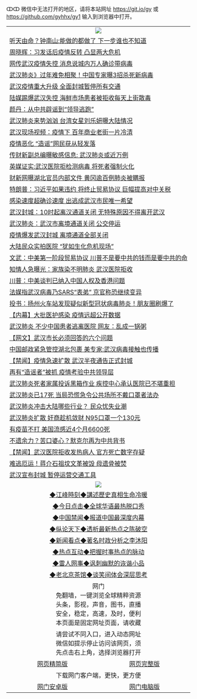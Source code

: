 ↀↀ 微信中无法打开的地区，请将本站网址 https://git.io/gy 或 https://github.com/gyhhx/gy1 输入到浏览器中打开。 

 <table>

  <tr>
    <td colspan="2" align=center><img src="https://cdn.jsdelivr.net/gh/gyoupiodf/im1/20190822-2.jpg"></td>
 </tr>
<tr><td colspan="2" align="left"><a href="https://xball.casa/oo.aspx?name=c1120812&key=eqxowaguscvmxdgc&from=gy">听天由命？钟南山:能做的都做了 下一步谁也不知道</a></td></tr>
<tr><td colspan="2" align="left"><a href="https://xball.casa/oo.aspx?name=c1120749&key=eqxowaguscvmxdgc&from=gy">周晓辉：习发话后疫情反转 凸显两大危机</a></td></tr>
<tr><td colspan="2" align="left"><a href="https://xball.casa/oo.aspx?name=c1120842&key=eqxowaguscvmxdgc&from=gy">网传武汉疫情失控 消息说城内万人确诊带病毒</a></td></tr>
<tr><td colspan="2" align="left"><a href="https://xball.casa/oo.aspx?name=c1120688&key=eqxowaguscvmxdgc&from=gy">武汉肺炎》过年难免相聚！中国专家曝3招杀死新病毒</a></td></tr>
<tr><td colspan="2" align="left"><a href="https://xball.casa/oo.aspx?name=c1120732&key=eqxowaguscvmxdgc&from=gy">武汉疫情重大升级 全面封城暂停所有交通</a></td></tr>
<tr><td colspan="2" align="left"><a href="https://xball.casa/oo.aspx?name=c1120731&key=eqxowaguscvmxdgc&from=gy">陆媒踢爆武汉失控 海鲜市场患者被拒收每天上街散毒</a></td></tr>
<tr><td colspan="2" align="left"><a href="https://xball.casa/oo.aspx?name=c1120730&key=eqxowaguscvmxdgc&from=gy">颜丹：从中共辟谣到“领导逃跑”</a></td></tr>
<tr><td colspan="2" align="left"><a href="https://xball.casa/oo.aspx?name=c1120773&key=eqxowaguscvmxdgc&from=gy">武汉肺炎来势汹汹 台湾女星刘乐妍曝大陆情况</a></td></tr>
<tr><td colspan="2" align="left"><a href="https://xball.casa/oo.aspx?name=c1120728&key=eqxowaguscvmxdgc&from=gy">武汉现场视频：疫情下 百年商业老街一片冷清</a></td></tr>
<tr><td colspan="2" align="left"><a href="https://xball.casa/oo.aspx?name=c1120761&key=eqxowaguscvmxdgc&from=gy">疫情恶化 “造谣”网民获从轻发落</a></td></tr>
<tr><td colspan="2" align="left"><a href="https://xball.casa/oo.aspx?name=c1120852&key=eqxowaguscvmxdgc&from=gy">传财新副总编曝敏感信息: 武汉肺炎或近万例</a></td></tr>
<tr><td colspan="2" align="left"><a href="https://xball.casa/oo.aspx?name=c1120669&key=eqxowaguscvmxdgc&from=gy">英媒证实:武汉医院拒检测病毒 将死者强制火化</a></td></tr>
<tr><td colspan="2" align="left"><a href="https://xball.casa/oo.aspx?name=c1120782&key=eqxowaguscvmxdgc&from=gy">财新网曝湖北官员内部文件 黄冈逾百例肺炎被瞒报</a></td></tr>
<tr><td colspan="2" align="left"><a href="https://xball.casa/oo.aspx?name=c1120849&key=eqxowaguscvmxdgc&from=gy">特朗普：习近平如果违约 将终止贸易协议 巨幅提高对中关税</a></td></tr>
<tr><td colspan="2" align="left"><a href="https://xball.casa/oo.aspx?name=c1120853&key=eqxowaguscvmxdgc&from=gy">感染速度超确诊速度 出逃成武汉市民唯一希望</a></td></tr>
<tr><td colspan="2" align="left"><a href="https://xball.casa/oo.aspx?name=c1120781&key=eqxowaguscvmxdgc&from=gy">武汉封城：10时起离汉通道关闭 无特殊原因不得离开武汉</a></td></tr>
<tr><td colspan="2" align="left"><a href="https://xball.casa/oo.aspx?name=c1120709&key=eqxowaguscvmxdgc&from=gy">武汉肺炎：武汉市离境通道关闭 公交停运</a></td></tr>
<tr><td colspan="2" align="left"><a href="https://xball.casa/oo.aspx?name=c1120846&key=eqxowaguscvmxdgc&from=gy">疫情爆发武汉封城 离境通道全部关闭</a></td></tr>
<tr><td colspan="2" align="left"><a href="https://xball.casa/oo.aspx?name=c1120851&key=eqxowaguscvmxdgc&from=gy">大陆民众实拍医院 “犹如生化危机现场”</a></td></tr>
<tr><td colspan="2" align="left"><a href="https://xball.casa/oo.aspx?name=c1120671&key=eqxowaguscvmxdgc&from=gy">文武：中美第一阶段贸易协议 川普不是要中共的钱而是要中共的命</a></td></tr>
<tr><td colspan="2" align="left"><a href="https://xball.casa/oo.aspx?name=c1120844&key=eqxowaguscvmxdgc&from=gy">知情人急曝光：家族染不明肺炎 武汉医院拒收</a></td></tr>
<tr><td colspan="2" align="left"><a href="https://xball.casa/oo.aspx?name=c1120666&key=eqxowaguscvmxdgc&from=gy">川普：中美谈判已纳入中国人权及香港问题</a></td></tr>
<tr><td colspan="2" align="left"><a href="https://xball.casa/oo.aspx?name=c1120843&key=eqxowaguscvmxdgc&from=gy">法媒指武汉病毒乃SARS“表弟” 京官称恐继续变异</a></td></tr>
<tr><td colspan="2" align="left"><a href="https://xball.casa/oo.aspx?name=c1120752&key=eqxowaguscvmxdgc&from=gy">投书：扬州火车站发现疑似新型冠状病毒肺炎！朋友圈刷爆了</a></td></tr>
<tr><td colspan="2" align="left"><a href="https://xball.casa/oo.aspx?name=c1120810&key=eqxowaguscvmxdgc&from=gy">【内幕】大批医护感染 疫情远超公开数据</a></td></tr>
<tr><td colspan="2" align="left"><a href="https://xball.casa/oo.aspx?name=c1120719&key=eqxowaguscvmxdgc&from=gy">武汉肺炎 不少中国患者逃离医院 网友：乱成一锅粥</a></td></tr>
<tr><td colspan="2" align="left"><a href="https://xball.casa/oo.aspx?name=c1120679&key=eqxowaguscvmxdgc&from=gy">【网文】武汉市长必须回答的六个问题</a></td></tr>
<tr><td colspan="2" align="left"><a href="https://xball.casa/oo.aspx?name=c1120729&key=eqxowaguscvmxdgc&from=gy">中国邮政紧急管控湖北包裹 美专家:武汉病毒接触也传播</a></td></tr>
<tr><td colspan="2" align="left"><a href="https://xball.casa/oo.aspx?name=c1120847&key=eqxowaguscvmxdgc&from=gy">【禁闻】疫情急速扩散 武汉半夜通告正式封城</a></td></tr>
<tr><td colspan="2" align="left"><a href="https://xball.casa/oo.aspx?name=c1120692&key=eqxowaguscvmxdgc&from=gy">再有“造谣者”被抓 疫情考验中共领导层</a></td></tr>
<tr><td colspan="2" align="left"><a href="https://xball.casa/oo.aspx?name=c1120780&key=eqxowaguscvmxdgc&from=gy">武汉肺炎死者家属投诉黑箱作业 疾控中心承认医院已不堪重担</a></td></tr>
<tr><td colspan="2" align="left"><a href="https://xball.casa/oo.aspx?name=c1120694&key=eqxowaguscvmxdgc&from=gy">武汉肺炎已17死 当局恐慌急令公共场所不戴口罩者法办</a></td></tr>
<tr><td colspan="2" align="left"><a href="https://xball.casa/oo.aspx?name=c1120769&key=eqxowaguscvmxdgc&from=gy">武汉肺炎冲击大陆哪些行业？ 民众忧失业潮</a></td></tr>
<tr><td colspan="2" align="left"><a href="https://xball.casa/oo.aspx?name=c1120845&key=eqxowaguscvmxdgc&from=gy">武汉肺炎扩散 奸商趁机敛财 N95口罩一个130元</a></td></tr>
<tr><td colspan="2" align="left"><a href="https://xball.casa/oo.aspx?name=c1120740&key=eqxowaguscvmxdgc&from=gy">有疫苗不打 美国流感近4个月6600死</a></td></tr>
<tr><td colspan="2" align="left"><a href="https://xball.casa/oo.aspx?name=c1120857&key=eqxowaguscvmxdgc&from=gy">不遗余力？苦口婆心？默克尔再为中共背书</a></td></tr>
<tr><td colspan="2" align="left"><a href="https://xball.casa/oo.aspx?name=c1120748&key=eqxowaguscvmxdgc&from=gy">【禁闻】武汉医院拒收发热病人 官方死亡数字存疑</a></td></tr>
<tr><td colspan="2" align="left"><a href="https://xball.casa/oo.aspx?name=c1120848&key=eqxowaguscvmxdgc&from=gy">难逃厄运！蒋介石祖坟文革被毁  母遗骨被焚</a></td></tr>
<tr><td colspan="2" align="left"><a href="https://xball.casa/oo.aspx?name=c1120711&key=eqxowaguscvmxdgc&from=gy">武汉宣布封城 暂停运营交通工具</a></td></tr>

 <tr>
   <td colspan="2" align=center><img src="https://cdn.jsdelivr.net/gh/gyoupiodf/im1/jf-1.jpg"></td>
  </tr>
   <tr>
   <td colspan="2" align=center> 
<a href="https://xball.casa/oo.aspx?name=c922850&key=eqxowaguscvmxdgc&from=gy&tag=9877">◆江峰時刻◆講述歷史真相生命冷暖</a><br/>
    </td>
  </tr>
   <tr>
   <td colspan="2" align=center> 
<a href="https://xball.casa/oo.aspx?name=c816850&key=eqxowaguscvmxdgc&from=gy&tag=9877">◆今日点击◆全球华语最热脱口秀</a><br/>
    </td>
  </tr>
  <tr>
  <td colspan="2" align=center>
<a href="https://xball.casa/oo.aspx?name=c816860&key=eqxowaguscvmxdgc&from=gy&tag=99733110">◆中国禁闻◆报道中国最深度内幕</a><br/>
   </tr>
  <tr>
     <td colspan="2" align=center>
<a href="https://xball.casa/oo.aspx?name=c816855&key=eqxowaguscvmxdgc&from=gy&tag=997110">◆纵论天下◆透析最新热点之陈破空</a><br/>
   </tr>
   <tr>
      <td colspan="2" align=center>
<a href="https://xball.casa/oo.aspx?name=c838308&key=eqxowaguscvmxdgc&from=gy&tag=9973110">◆新闻看点◆著名时政分析之李沐阳</a><br/>
   </tr>
   <tr>
     <td colspan="2" align=center>
<a href="https://xball.casa/oo.aspx?name=c816852&key=eqxowaguscvmxdgc&from=gy&tag=9733110">◆热点互动◆把握时事热点的脉动</a><br/>
   </tr>
   <tr>
      <td colspan="2" align=center>
<a href="https://xball.casa/oo.aspx?name=c816694&key=eqxowaguscvmxdgc&from=gy&tag=93310">◆雷人网事◆讽刺幽默的诙谐小品</a><br/>
   </tr>
   <tr>
    <td colspan="2" align=center>
<a href="https://xball.casa/oo.aspx?name=c816650&key=eqxowaguscvmxdgc&from=gy&tag=9973110">◆老北京茶馆◆谈笑间体会深层思考</a><br/>
   </tr>
<tr>
    <td colspan="2" align="center">网门<br/>免翻墙，一键浏览全球精粹资源<br/>头条，影视，声音，图书，直播<br/>安全，稳定，高速，及时，便利<br/>本页面是固定网址页面，请收藏</td>
  <tr>
  <tr>
    <td colspan="2" align="center">请尝试不同入口，进入动态网址<br/>微信如提示停止访问该网页，须<br/>先点击右上角，选择浏览器打开</td>
  <tr>  
  <tr>
    <td align="center"><a href="https://gitcdn.xyz/repo/otiny/up/master/show002.htm">网页精简版</a></td>
    <td align="center"><a href="https://gitcdn.xyz/repo/otiny/up/master/show001.htm">网页完整版</a></td>
  </tr>
  <tr>
    <td colspan="2" align="center">下载网门客户端，更快，更方便</td>
  <tr>
  <tr>
    <td align="center"><a href="https://raw.githubusercontent.com/opipe/up/master/oGatea.apk">网门安卓版</a></td>
    <td align="center"><a href="https://raw.githubusercontent.com/opipe/up/master/oGate.zip">网门电脑版</a></td>
  </tr>

</table>


